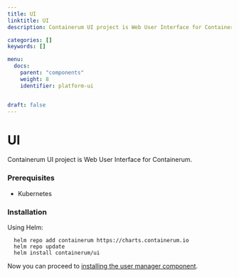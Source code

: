 ```yaml
---
title: UI
linktitle: UI
description: Containerum UI project is Web User Interface for Containerum.

categories: []
keywords: []

menu:
  docs:
    parent: "components"
    weight: 8
    identifier: platform-ui


draft: false
---
```


# UI

Containerum UI project is Web User Interface for Containerum.

### Prerequisites

- Kubernetes

### Installation

Using Helm:

```
  helm repo add containerum https://charts.containerum.io
  helm repo update
  helm install containerum/ui
```

Now you can proceed to [installing the user manager component](/platform/components/user-manager).
